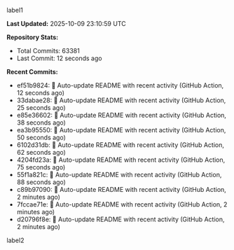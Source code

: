 
label1 
<!-- ACTIVITY_START -->
**Last Updated:** 2025-10-09 23:10:59 UTC

**Repository Stats:**
- Total Commits: 63381
- Last Commit: 12 seconds ago

**Recent Commits:**
- ef51b9824: 🤖 Auto-update README with recent activity (GitHub Action, 12 seconds ago)
- 33dabae28: 🤖 Auto-update README with recent activity (GitHub Action, 25 seconds ago)
- e85e36602: 🤖 Auto-update README with recent activity (GitHub Action, 38 seconds ago)
- ea3b95550: 🤖 Auto-update README with recent activity (GitHub Action, 50 seconds ago)
- 6102d31db: 🤖 Auto-update README with recent activity (GitHub Action, 62 seconds ago)
- 4204fd23a: 🤖 Auto-update README with recent activity (GitHub Action, 75 seconds ago)
- 55f1a821c: 🤖 Auto-update README with recent activity (GitHub Action, 88 seconds ago)
- c89b97090: 🤖 Auto-update README with recent activity (GitHub Action, 2 minutes ago)
- 7fccae71e: 🤖 Auto-update README with recent activity (GitHub Action, 2 minutes ago)
- d20796f8e: 🤖 Auto-update README with recent activity (GitHub Action, 2 minutes ago)
<!-- ACTIVITY_END -->

label2
